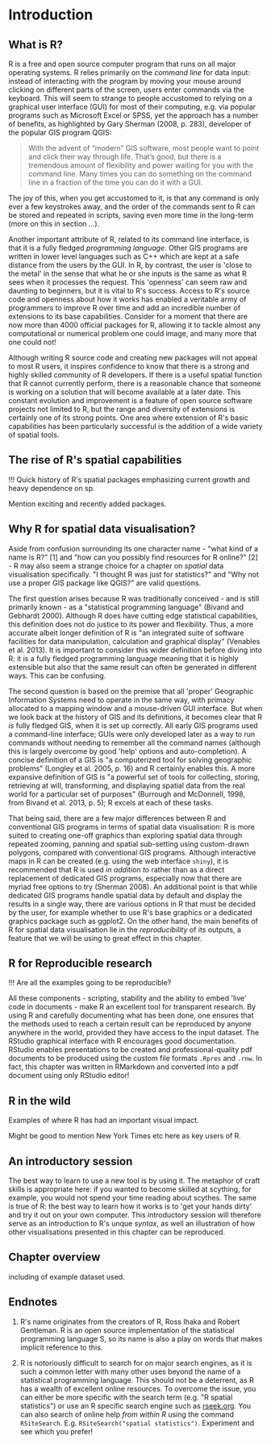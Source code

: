 Introduction
========================================================

## What is R?

R is a free and open source computer program that runs on 
all major operating systems. R relies primarily 
on the *command line* for data input: instead of 
interacting with the program by
moving your mouse around clicking on different parts of the screen, users
enter commands via the keyboard. This will seem to strange to people 
accustomed to relying on a graphical user interface (GUI) for most of their 
computing, e.g. via popular programs such as Microsoft Excel or SPSS, 
yet the approach has a number of benefits, as highlighted by Gary Sherman
(2008, p. 283), developer of the popular GIS program QGIS:

> With the advent of
“modern” GIS software, most people want to point and click their way
through life. That’s good, but there is a tremendous amount of flexibility 
and power waiting for you with the command line. Many times you
can do something on the command line in a fraction of the time you can
do it with a GUI.

The joy of this, when you get accustomed to it, is that any
command is only ever a few keystrokes
away, and the order of the commands sent to R can be stored and repeated in 
scripts, saving even more time in the long-term (more on this in section ...).

Another important attribute of R, related to its command line interface, 
is that it is a fully fledged *programming language*. Other 
GIS programs are written in lower level languages such as C++ 
which are kept at a safe distance from the users by the GUI. In R, by contrast, 
the user is 'close to the metal' in the sense that what he or she inputs 
is the same as what R sees when it processes the request. This 'openness' 
can seem raw and daunting to beginners, but it is vital to R's success. 
Access to R's source code and openness about how it works has enabled 
a veritable army of programmers to improve R over time and add 
an incredible number of extensions to its base capabilities. 
Consider for a moment that there are now more than 4000 official packages
for R, allowing it to tackle almost any computational or numerical problem one could image, 
and many more that one could not!

Although writing R source code and creating new packages will not
appeal to most R users, it inspires confidence to know that there is 
a strong and highly skilled community of R developers. If there is a 
useful spatial function that R cannot currently perform, there 
is a reasonable chance that someone is working on a solution that will become 
available at a later date. This constant evolution and improvement is 
a feature of open source software projects not limited to R, but the 
range and diversity of extensions is certainly one of its strong points. 
One area where extension of R's basic capabilities has been particularly 
successful is the addition of a wide variety of spatial tools. 

## The rise of R's spatial capabilities

!!! Quick history of R's spatial packages emphasizing current growth and heavy dependence on sp.

Mention exciting and recently added packages.

## Why R for spatial data visualisation?

Aside from confusion surrounding its one character name - "what kind of a name is R?" [1] and 
"how can you possibly find resources for R online?" [2] -
R may also seem a strange choice for a chapter on *spatial* data visualisation specifically.
"I thought R was just for statistics?" and "Why not use a proper GIS package 
like QGIS?" are valid questions.

The first question arises because R was traditionally
conceived - and is still primarily known - as a
"statistical programming language" (Bivand and Gebhardt 2000). Although R does have cutting 
edge statistical capabilities, this definition does not do justice to its power and 
flexibility. 
Thus, a more accurate albeit longer definition of R
is "an integrated suite of software facilities for data manipulation, calculation and graphical
display" (Venables et al. 2013). It is important to consider this 
wider definition before diving into R: it is a fully fledged programming language
meaning that it is highly extensible but also that the same result can 
often be generated in different ways. This can be confusing. 

The second question is based on the premise that all 'proper' Geographic Information Systems
need to operate in the same way, with primacy allocated to a mapping window and a 
mouse-driven GUI interface. But when we look back at the history of GIS and its definitions, 
it becomes clear that R *is* fully fledged GIS, when it is set up correctly. 
All early GIS programs used a command-line interface; GUIs were only developed 
later as a way to run commands without needing to remember all the command names
(although this is largely overcome by good 'help' options and auto-completion).
A concise definition of a GIS is "a computerized tool for solving
geographic problems" (Longley et al. 2005, p. 16) and R certainly enables this. 
A more expansive definition of GIS is "a powerful set of tools
for collecting, storing, retrieving at will, transforming, and displaying spatial
data from the real world for a particular set of purposes" (Burrough and McDonnell, 1998, 
from Bivand et al. 2013, p. 5); R excels at each of these tasks.

That being said, there are a few major differences between R and conventional GIS programs
in terms of spatial data visualisation:
R is more suited to creating one-off graphics than exploring spatial data through 
repeated zooming, panning and spatial sub-setting using custom-drawn polygons, 
compared with conventional GIS programs. Although interactive maps in R can 
be created (e.g. using the web interface `shiny`), it is recommended that R
is used *in addition to* rather than as a direct replacement of dedicated GIS
programs, especially now that there are myriad free options to try (Sherman 2008).
An additional point is that while dedicated GIS programs handle spatial data by 
default and display the results in a single way, there are various options in R
that must be decided by the user, for example whether to use R's base graphics 
or a dedicated graphics package such as ggplot2. On the other hand, the main 
benefits of R for spatial data visualisation lie in the *reproducibility* of 
its outputs, a feature that we will be using to great effect in this chapter.

## R for Reproducible research

!!! Are all the examples going to be reproducible?

All these components - scripting, stability and the ability to 
embed 'live' code in documents - make R an excellent tool for 
transparent research. By using R and carefully documenting what has been done, 
one ensures that the methods used to reach a certain result can be reproduced 
by anyone anywhere in the world, provided they have access to the input dataset.
The RStudio graphical interface with R encourages good documentation.
RStudio enables presentations to be created and professional-quality 
pdf documents to be produced using the custom file formats `.Rpres` and `.rnw`.
In fact, this chapter was written in RMarkdown and 
converted into a pdf document using only RStudio editor!

## R in the wild

Examples of where R has had an important visual impact.

Might be good to mention New York Times etc here as key users of R.

## An introductory session

The best way to learn to use a new tool is by using it. 
The metaphor of craft skills is appropriate here: if you wanted to 
become skilled at scything, for example, you would not spend 
your time reading about scythes. The same is true of R: the best 
way to learn how it works is to 'get your hands dirty' and try it 
out on your own computer. This introductory session will therefore serve 
as an introduction to R's unque *syntax*, as well an illustration of 
how other visualisations presented in this chapter can be reproduced. 

## Chapter overview

including of example dataset used.

## Endnotes

1. R's name originates from the creators of R, Ross Ihaka and Robert Gentleman.
R is an open source implementation of the statistical programming language S, 
so its name is also a play on words that makes implicit reference to this.

2. R is notoriously difficult to search for on major search 
engines, as it is such a common letter with many other uses beyond the name
of a statistical programming language. This should not be a deterrent, as 
R has a wealth of excellent online resources. To overcome the issue, 
you can either be more specific with the search term (e.g. "R spatial statistics")
or use an R specific search engine such as [rseek.org](http://www.rseek.org/).
You can also search of online help *from within R* using the command `RSiteSearch`.
E.g. `RSiteSearch("spatial statistics")`. Experiment and see which you prefer!
